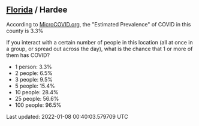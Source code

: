 
## [Florida](/united-states/florida) / Hardee

According to [MicroCOVID.org](http://microcovid.org),
the "Estimated Prevalence" of COVID in this county is 3.3%

If you interact with a certain number of people in this location
(all at once in a group, or spread out across the day), what is the chance that
1 or more of them has COVID?

- 1 person: 3.3%
- 2 people: 6.5%
- 3 people: 9.5%
- 5 people: 15.4%
- 10 people: 28.4%
- 25 people: 56.6%
- 100 people: 96.5%

Last updated: 2022-01-08 00:40:03.579709 UTC
